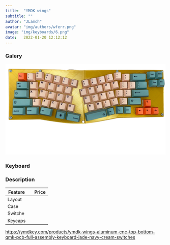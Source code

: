 ```yaml
---
title:  "YMDK wings"
subtitle: ""
author: "JLamch"
avatar: "img/authors/wferr.png"
image: "img/keyboards/6.png"
date:   2022-01-20 12:12:12
---
```

### Galery
![](img/keyboards/6.png)
 
### Keyboard


### Description


|   Feature     |               | Price  |
| ------------- |:-------------:| -----: |
| Layout        |       |        |
| Case          |       |        |
| Switche       |       |        |
| Keycaps       |       |        |



https://ymdkey.com/products/ymdk-wings-aluminum-cnc-top-bottom-qmk-pcb-full-assembly-keyboard-jade-navy-cream-switches